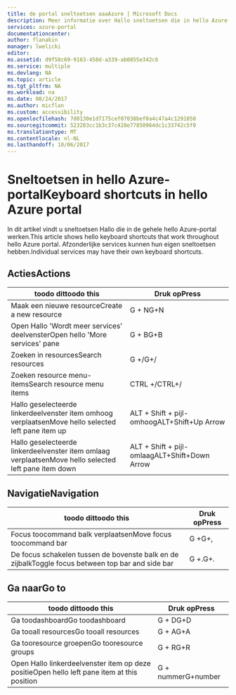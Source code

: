 ```yaml
---
title: de portal sneltoetsen aaaAzure | Microsoft Docs
description: Meer informatie over Hallo sneltoetsen die in hello Azure-portal werken.
services: azure-portal
documentationcenter: 
author: flanakin
manager: lwelicki
editor: 
ms.assetid: d9f58c69-9163-458d-a339-ab0855e342c6
ms.service: multiple
ms.devlang: NA
ms.topic: article
ms.tgt_pltfrm: NA
ms.workload: na
ms.date: 08/24/2017
ms.author: micflan
ms.custom: accessibility
ms.openlocfilehash: 7d0130e1d7175cef07038bef0a4c47a4c1291050
ms.sourcegitcommit: 523283cc1b3c37c428e77850964dc1c33742c5f0
ms.translationtype: MT
ms.contentlocale: nl-NL
ms.lasthandoff: 10/06/2017
---
```

# <a name="keyboard-shortcuts-in-hello-azure-portal"></a><span data-ttu-id="27fad-103">Sneltoetsen in hello Azure-portal</span><span class="sxs-lookup"><span data-stu-id="27fad-103">Keyboard shortcuts in hello Azure portal</span></span>
<span data-ttu-id="27fad-104">In dit artikel vindt u sneltoetsen Hallo die in de gehele hello Azure-portal werken.</span><span class="sxs-lookup"><span data-stu-id="27fad-104">This article shows hello keyboard shortcuts that work throughout hello Azure portal.</span></span> <span data-ttu-id="27fad-105">Afzonderlijke services kunnen hun eigen sneltoetsen hebben.</span><span class="sxs-lookup"><span data-stu-id="27fad-105">Individual services may have their own keyboard shortcuts.</span></span>

## <a name="actions"></a><span data-ttu-id="27fad-106">Acties</span><span class="sxs-lookup"><span data-stu-id="27fad-106">Actions</span></span>
|<span data-ttu-id="27fad-107">toodo dit</span><span class="sxs-lookup"><span data-stu-id="27fad-107">toodo this</span></span> |<span data-ttu-id="27fad-108">Druk op</span><span class="sxs-lookup"><span data-stu-id="27fad-108">Press</span></span> |
| --- | --- |
|<span data-ttu-id="27fad-109">Maak een nieuwe resource</span><span class="sxs-lookup"><span data-stu-id="27fad-109">Create a new resource</span></span>|<span data-ttu-id="27fad-110">G + N</span><span class="sxs-lookup"><span data-stu-id="27fad-110">G+N</span></span>|
|<span data-ttu-id="27fad-111">Open Hallo 'Wordt meer services' deelvenster</span><span class="sxs-lookup"><span data-stu-id="27fad-111">Open hello 'More services' pane</span></span>|<span data-ttu-id="27fad-112">G + B</span><span class="sxs-lookup"><span data-stu-id="27fad-112">G+B</span></span>|
|<span data-ttu-id="27fad-113">Zoeken in resources</span><span class="sxs-lookup"><span data-stu-id="27fad-113">Search resources</span></span>|<span data-ttu-id="27fad-114">G +/</span><span class="sxs-lookup"><span data-stu-id="27fad-114">G+/</span></span>| 
|<span data-ttu-id="27fad-115">Zoeken resource menu-items</span><span class="sxs-lookup"><span data-stu-id="27fad-115">Search resource menu items</span></span>|<span data-ttu-id="27fad-116">CTRL +/</span><span class="sxs-lookup"><span data-stu-id="27fad-116">CTRL+/</span></span> |
|<span data-ttu-id="27fad-117">Hallo geselecteerde linkerdeelvenster item omhoog verplaatsen</span><span class="sxs-lookup"><span data-stu-id="27fad-117">Move hello selected left pane item up</span></span> |<span data-ttu-id="27fad-118">ALT + Shift + pijl-omhoog</span><span class="sxs-lookup"><span data-stu-id="27fad-118">ALT+Shift+Up Arrow</span></span>|
|<span data-ttu-id="27fad-119">Hallo geselecteerde linkerdeelvenster item omlaag verplaatsen</span><span class="sxs-lookup"><span data-stu-id="27fad-119">Move hello selected left pane item down</span></span> |<span data-ttu-id="27fad-120">ALT + Shift + pijl-omlaag</span><span class="sxs-lookup"><span data-stu-id="27fad-120">ALT+Shift+Down Arrow</span></span>|

## <a name="navigation"></a><span data-ttu-id="27fad-121">Navigatie</span><span class="sxs-lookup"><span data-stu-id="27fad-121">Navigation</span></span>
|<span data-ttu-id="27fad-122">toodo dit</span><span class="sxs-lookup"><span data-stu-id="27fad-122">toodo this</span></span> |<span data-ttu-id="27fad-123">Druk op</span><span class="sxs-lookup"><span data-stu-id="27fad-123">Press</span></span> |
| --- | --- |
|<span data-ttu-id="27fad-124">Focus toocommand balk verplaatsen</span><span class="sxs-lookup"><span data-stu-id="27fad-124">Move focus toocommand bar</span></span> |<span data-ttu-id="27fad-125">G +</span><span class="sxs-lookup"><span data-stu-id="27fad-125">G+,</span></span> |
|<span data-ttu-id="27fad-126">De focus schakelen tussen de bovenste balk en de zijbalk</span><span class="sxs-lookup"><span data-stu-id="27fad-126">Toggle focus between top bar and side bar</span></span> | <span data-ttu-id="27fad-127">G +.</span><span class="sxs-lookup"><span data-stu-id="27fad-127">G+.</span></span> |

## <a name="go-to"></a><span data-ttu-id="27fad-128">Ga naar</span><span class="sxs-lookup"><span data-stu-id="27fad-128">Go to</span></span>
|<span data-ttu-id="27fad-129">toodo dit</span><span class="sxs-lookup"><span data-stu-id="27fad-129">toodo this</span></span> |<span data-ttu-id="27fad-130">Druk op</span><span class="sxs-lookup"><span data-stu-id="27fad-130">Press</span></span> |
| --- | --- |
|<span data-ttu-id="27fad-131">Ga toodashboard</span><span class="sxs-lookup"><span data-stu-id="27fad-131">Go toodashboard</span></span> |<span data-ttu-id="27fad-132">G + D</span><span class="sxs-lookup"><span data-stu-id="27fad-132">G+D</span></span> |
|<span data-ttu-id="27fad-133">Ga tooall resources</span><span class="sxs-lookup"><span data-stu-id="27fad-133">Go tooall resources</span></span>|<span data-ttu-id="27fad-134">G + A</span><span class="sxs-lookup"><span data-stu-id="27fad-134">G+A</span></span> |
|<span data-ttu-id="27fad-135">Ga tooresource groepen</span><span class="sxs-lookup"><span data-stu-id="27fad-135">Go tooresource groups</span></span>|<span data-ttu-id="27fad-136">G + R</span><span class="sxs-lookup"><span data-stu-id="27fad-136">G+R</span></span> |
|<span data-ttu-id="27fad-137">Open Hallo linkerdeelvenster item op deze positie</span><span class="sxs-lookup"><span data-stu-id="27fad-137">Open hello left pane item at this position</span></span> |<span data-ttu-id="27fad-138">G + nummer</span><span class="sxs-lookup"><span data-stu-id="27fad-138">G+number</span></span>|
